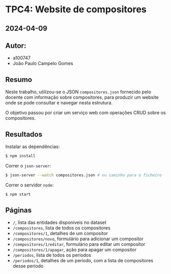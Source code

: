 # TPC4: Website de compositores

## 2024-04-09

## Autor:

- a100747
- João Paulo Campelo Gomes

## Resumo

Neste trabalho, utilizou-se o JSON `compositores.json` fornecido pelo docente com informação sobre compositores, para produzir um website onde se pode consultar e navegar nesta estrutura.

O objetivo passou por criar um serviço web com operações CRUD sobre os compositores.

## Resultados

Instalar as dependências:

```bash
$ npm install
```

Correr o `json-server`:

```bash
$ json-server --watch compositores.json # ou caminho para o ficheiro
```

Correr o servidor `node`:

```bash
$ npm start
```

## Páginas

- `/`, lista das entidades disponíveis no dataset
- `/compositores`, lista de todos os compositores
- `/compositores/1`, detalhes de um compositor
- `/compositores/novo`, formulário para adicionar um compositor
- `/compositores/1/editar`, formulário para editar um compositor
- `/compositores/1/apagar`, ação para apagar um compositor
- `/periodos`, lista de todos os períodos
- `/periodos/1`, detalhes de um período, com a lista de compositores desse período
